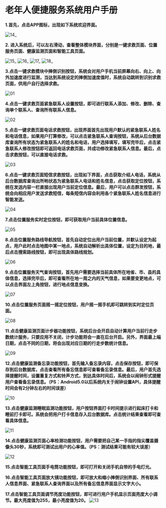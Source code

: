 
# 老年人便捷服务系统用户手册

**1.首先，点击APP图标，出现如下系统欢迎界面。**

![14_](https://user-images.githubusercontent.com/18030737/31763964-7613c25a-b4f2-11e7-86d1-df71c71ee5d1.jpg)



**2. 进入系统后，可以左右滑动，查看整体模块界面，分别是一键求救页面、位置服务页面、健康监测页面和智能工具页面。**

![15_](https://user-images.githubusercontent.com/18030737/31764001-8ea33a80-b4f2-11e7-9f0e-d187c5c65c69.jpg)
![16_](https://user-images.githubusercontent.com/18030737/31764002-8ed52f5e-b4f2-11e7-9354-977957b1cbed.jpg)
![17_](https://user-images.githubusercontent.com/18030737/31764009-8f2e61b4-b4f2-11e7-8543-fe708ba20391.jpg)
![18_](https://user-images.githubusercontent.com/18030737/31764011-8f60bc54-b4f2-11e7-82a0-f3842c774209.jpg)



**3.点击一键求救模块中摔倒识别按钮，系统会对用户手机当前屏幕向右、向上、向外加速度进行监测，当达到系统设定的摔倒加速度值时，系统自动跳转到识别求救页面，供用户自行选择求救。**

![01](https://user-images.githubusercontent.com/18030737/31764221-295f66e8-b4f3-11e7-845a-50b1d4c3e48b.gif)




**4.点击一键求救页面紧急联系人设置按钮，即可进行联系人添加、修改、删除、查询单个联系人、查询所有联系人信息。**

![02](https://user-images.githubusercontent.com/18030737/31764280-4ae9e004-b4f3-11e7-9ef0-bff9cbd042ce.gif)


**5.点击一键求救页面电话求救按钮，出现界面首先出现用户默认的紧急联系人姓名和电话信息，如果用户打算修改，可以点击紧急联系人查询按钮，系统从后台数据库查询所有状态为紧急联系人的姓名和电话，用户选择填写，填写完毕后，点击紧急联系人修改按钮即可返回电话求救页面，并成功修改紧急联系人信息。最后，点击求救按钮，可以直接电话求救。**

![03](https://user-images.githubusercontent.com/18030737/31764303-5c476600-b4f3-11e7-8d7d-00218ab4885d.gif)



**6.点击一键求救页面短信求救按钮，出现如下界面，点击获取介绍人电话，系统从后台数据库查询出所哟状态为紧急联系人电话和姓名信息，点击获取定位按钮，系统在发送内容一栏直接出现用户当前定位信息。最后，用户可以点击群发按钮，系统会向相应用户发送求救短信，每条短信内容会利用各个紧急联系人姓名信息进行智能发送。**

![04](https://user-images.githubusercontent.com/18030737/31764330-6d0f786a-b4f3-11e7-84b9-42ebbf42f64a.gif)
 

**7.点击位置服务实时定位按钮，即可获取用户当前具体位置信息。**

![05](https://user-images.githubusercontent.com/18030737/31764386-9175e220-b4f3-11e7-9ac6-b5fe1bca03ab.gif)




**8.点击位置服务路线导航按钮，首先自动定位出用户当前位置，并默认设定为起点，用户此时点击地图中某一地点，系统自动解析出具体位置，设定为目的地，最后点击搜索路线按钮，即可出现具体路线规划。**

![06](https://user-images.githubusercontent.com/18030737/31764505-f65887f6-b4f3-11e7-915a-29a2021b3b9e.gif)





**9.点击位置服务天气查询按钮，首先用户需要选择当前具体所在地省、市、县的具体信息，选择完毕后，即可查看所在地一周之内的天气信息，如果要变更地点，可以点击界面左上角按钮，进行地点信息变换。**

![07](https://user-images.githubusercontent.com/18030737/31764404-a638c718-b4f3-11e7-91ef-12e8049d88b2.gif)




**10.点击位置服务页面摇一摇定位按钮，用户摇一摇手机即可跳转到实时定位页面。**

![08](https://user-images.githubusercontent.com/18030737/31764516-02c08cf0-b4f4-11e7-8678-02752926ca10.gif)




 **11.点击健康监测页面计步器功能按钮，系统后台会开启自动计算用户当前行走步数统计服务，只要应用不关闭，计步功能将会一直在后台开启。另外，界面最上端日期，点击不同的日期，将会出现对应日期的行走步数统计信息。**

![09](https://user-images.githubusercontent.com/18030737/31764533-0dd9fe46-b4f4-11e7-985c-8967352925df.gif)




**12.点击健康监测备忘录功能按钮，首先输入备忘录内容，点击保存按钮，即可保存到后台数据库，点击查看所有备忘信息即可查看备忘录信息。最后，用户首先选择提醒时间，设置重复方式和铃声方式，到达具体时间后，系统会以闹钟形式提醒用户查看备忘录信息。（PS：Android5.0以后系统内关于闹钟设置API，具体提醒时间会有2分钟左右的时间误差）**

![10](https://user-images.githubusercontent.com/18030737/31764561-1c73adda-b4f4-11e7-8e93-806b4d93301d.gif)




**13.点击健康监测睡眠监测功能按钮，用户按钮界面打卡时间提示进行起床打卡和睡前打卡即可。系统会把用户打卡信息存入后台数据库。点击统计结果查看即可查看具体信息。**

![11](https://user-images.githubusercontent.com/18030737/31764575-26f5d5b2-b4f4-11e7-8b5f-7596fc520a45.gif)




**14.点击健康监测页面心率检测功能按钮，用户需要把自己某一手指的指尖覆盖摄像头30秒，系统即可测试出用户的心率值。（PS：测试结果可能有较大误差）**

![12](https://user-images.githubusercontent.com/18030737/31764585-30fb4420-b4f4-11e7-8838-cb83b3e601f1.gif)



**15.点击智能工具页面手电筒功能按钮，即可打开和关闭手机自带的手电灯光。**

**16.点击智能工具页面放大镜功能按钮，即可放大和缩小摔倒识别界面、所有联系人信息界面、紧急联系人查询界面以及所有备忘信息界面显示文字大小。**

**17.点击智能工具页面调节亮度功能按钮，即可进行用户手机显示页面亮度大小调节。最大亮度值为255，最小亮度值为20。**
![13](https://user-images.githubusercontent.com/18030737/31764602-3dac6f82-b4f4-11e7-87b2-f8188f3a9e87.gif)

